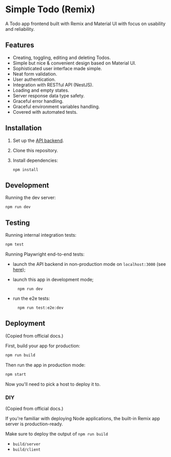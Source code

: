 # Simple Todo (Remix)

A Todo app frontend built with Remix and Material UI with focus on usability and reliability.

## Features

- Creating, toggling, editing and deleting Todos.
- Simple but nice & convenient design based on Material UI.
- Sophisticated user interface made simple.
- Neat form validation.
- User authentication.
- Integration with RESTful API (NestJS).
- Loading and empty states.
- Server response data type safety.
- Graceful error handling.
- Graceful environment variables handling.
- Covered with automated tests.

## Installation

1.  Set up the [API backend](https://github.com/AntonCodesCom/simple-todo-nest).

1.  Clone this repository.

1.  Install dependencies:

        npm install

## Development

Running the dev server:

```shellscript
npm run dev
```

## Testing

Running internal integration tests:

```sh
npm test
```

Running Playwright end-to-end tests:

- launch the API backend in non-production mode on `localhost:3000` (see [here](https://github.com/AntonCodesCom/simple-todo-nest?tab=readme-ov-file#running-the-app));
- launch this app in development mode;

        npm run dev

- run the e2e tests:

        npm run test:e2e:dev

## Deployment

(Copied from official docs.)

First, build your app for production:

```sh
npm run build
```

Then run the app in production mode:

```sh
npm start
```

Now you'll need to pick a host to deploy it to.

### DIY

(Copied from official docs.)

If you're familiar with deploying Node applications, the built-in Remix app server is production-ready.

Make sure to deploy the output of `npm run build`

- `build/server`
- `build/client`
